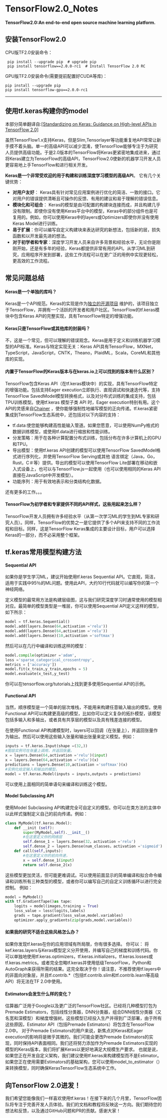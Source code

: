 # TensorFlow2.0_Notes

**TensorFlow2.0:An end-to-end open source machine learning platform.**

## 安装TensorFlow2.0

CPU版TF2.0安装命令：
```shell
 pip install --upgrade pip	# upgrade pip
 pip install tensorflow==2.0.0-rc1	# Install TensorFlow 2.0 RC
```

GPU版TF2.0安装命令(需要提前配置好CUDA等库)：
```shell
pip install --upgrade pip
pip install tensorflow-gpu==2.0.0-rc1
```

-------------

## 使用tf.keras构建你的model

本部分简单翻译自:[[Standardizing on Keras: Guidance on High-level APIs in TensorFlow 2.0]](https://medium.com/tensorflow/standardizing-on-keras-guidance-on-high-level-apis-in-tensorflow-2-0-bad2b04c819a)

虽然TensorFlow1.x支持Keras，但是Slim,Tensorlayer等功能重复地API常常让新手摸不着头脑。单一的高级API可以减少混淆，使TensorFlow能够专注于为研究人员提供高级功能。于是2.0版本的TensorFlow将Keras更紧密地集成进来，通过将Keras建立为TensorFlow的高级API，TensorFlow2.0使新的机器学习开发人员更容易地上手TensorFlow和进行相关开发。


 
**Keras是一个非常受欢迎的用于构建和训练深度学习模型的高级API**。
它有几个关键优势：
* **对用户友好**： Keras具有针对常见应用案例进行优化的简洁、一致的接口。它对用户的错误提供清晰且可操作的反馈、有用的建议和易于理解的错误信息。
* **模块化和可组合**： Keras的模型是由可配置的构建块连接而成，并且构建几乎没有限制。即使你没有使用Keras平台中的模型，Keras中的部分组件也是可复用的。例如，你可以使用Keras中的layers或Optimizers即使你并没有使用Keras Model进行训练。
* **易于扩展**：你可以编写自定义构建块来表达研究的新想法，包括新的层，损失函数和以开发最先进的想法。
* **对于初学者和专家**：深度学习开发人员来自许多背景和经验水平，无论你是刚刚开始，还是有多年的经验，Keras都提供非常有用的API。从学习ML到研究，应用程序开发到部署，这些工作流程可以在更广泛的用例中实现更轻松，更高效的工作流程。


## 常见问题总结

#### Keras是一个单独的库吗？ 
Keras是一个API规范。Keras的实现是作为[独立的开源项目](www.keras.io) 维护的，该项目独立于TensorFlow，并拥有一个活跃的开发者和用户社区。TensorFlow的tf.keras模块中包含Keras API的完整实现，具有TensorFlow特定的增强功能。

#### Keras只是TensorFlow或其他库的封装吗？
不，这是一个常见，但可以理解的错误观念。Keras是用于定义和训练机器学习模型的API标准。Keras与特定实现无关：Keras API具有TensorFlow，MXNet，TypeScript，JavaScript，CNTK，Theano，PlaidML，Scala，CoreML和其他库的实现。

#### 内置于TensorFlow的Keras版本与在keras.io上可以找到的版本有什么区别？
TensorFlow包含Keras API（在tf.keras模块中）的实现，具有TensorFlow特定的增强功能。包括支持Eager execution立即执行、直观调试和快速迭代等，支持TensorFlow SavedModel模型转换格式，以及对分布式训练的集成支持，包括TPU训练模型。使用tf.keras 模型子类 API 时，Eager execution特别有用。这个API的灵感来自[Chainer](https://chainer.org) ，使你能够强制性地编写模型的正向传递。tf.keras紧密集成到TensorFlow生态系统中，还包括对以下内容的支持：
* tf.data:使您能够构建高性能输入管道。如果您愿意，可以使用NumPy格式的数据训练模型，或使用tf.data进行缩放和性能训练。
* 分发策略：用于在各种计算配置分布式训练，包括分布在许多计算机上的GPU和TPU。
* 导出模型：使用tf.keras API创建的模型可以使用TensorFlow SavedModel格式进行序列化，并使用TensorFlow Serving或其他 语言绑定（Java，Go，Rust，C＃等）提供。导出的模型可以使用TensorFlow Lite部署在移动和嵌入式设备上，也可以与TensorFlow.js一起使用（也可以使用相同的Keras API直接在JavaScript中开发模型）。
* 功能序列：用于有效地表示和分类结构化数据。 

还有更多的工作。。。

#### TensorFlow为初学者和专家提供不同的API样式，这些用起来怎么样？
TensorFlow开发人员拥有许多经验水平（从第一次学习ML的学生到ML专家和研究人员）。同样，TensorFlow的优势之一是它提供了多个API来支持不同的工作流程和目标。同样，这是TensorFlow Keras集成的主要设计目标，用户可以选择Keras的一部分，而不必采用整个框架。

## tf.keras常用模型构建方法

#### Sequential API
如果你是学生学习ML，建议开始使用tf.keras Sequential API。它直观，简洁，适用于实践中95％的ML问题。使用此API，大约10行代码就可以编写你的第一个神经网络。

定义模型的最常用方法是构建层级图，这与我们研究深度学习时通常使用的模型相对应。最简单的模型类型是一堆层，你可以使用Sequential API定义这样的模型，如下所示：
```python
model = tf.keras.Sequential()
model.add(layers.Dense(64,activation ='relu'))
model.add(layers.Dense(64,activation ='relu'))
model.add(layers.Dense)(10,activation ='softmax')
```
然后可以在几行中编译和训练这样的模型：
```python
model.compile(optimizer ='adam',
loss ='sparse_categorical_crossentropy',
metrics = ['accuracy'])
model.fit(x_train,y_train,epochs = 5)
model.evaluate(x_test,y_test)
```
你可以在tensorflow.org/tutorials上找到更多使用Sequential API的示例。

#### Functional API

当然，顺序模型是一个简单的层次堆栈，不能用来构建任意输入输出的模型。使用Functional API可以构建更高级的模型，比如你可以定义复杂的拓扑模型，该模型包括多输入和多输出，或者具有共享层的模型以及具有残差连接的模型。

在使用Functional API构建模型时，layers可以回调（在张量上），并返回张量作为输出。然后可以使用这些输入张量和输出张量来定义模型。例如：
```python
inputs = tf.keras.Input(shape =(32,))
#图层实例可在张量上调用，并返回张量。
x = layers.Dense(64,activation ='relu')(input)
x = layers.Dense(64,activation ='relu')(x)
predictions = layers.Dense(10,activation ='softmax')(x)
#实例化给定输入和输出的模型。
model = tf.keras.Model(inputs = inputs,outputs = predictions)
```
可以使用上面相同的简单语句来编译和训练这个模型。

#### Model Subclassing API

使用Model Subclassing API构建完全可自定义的模型。你可以在类方法的主体中以此样式强制定义自己的前向传递。例如：
```python
class MyModel(tf.keras.Model):
    def __init (self):
        super(MyModel,self).__init__()
        #在这里定义你的网络层
        self.dense_1 = layers.Dense(32，activation ='relu')
        self.dense_2 = layers.Dense(num_classes，activation ='sigmoid')
    def call(self,inputs):
        #在这里定义你的前向传递，
        x = self.dense_1(input)
        return self.dense_2(x)
```
这些模型更加灵活，但可能更难调试。可以使用前面显示的简单编译和拟合命令编译和训练所有三种类型的模型，或者你可以编写自己的自定义训练循环以进行完全控制。
例如：
```python
model = MyModel()
with tf.GradientTape()as tape:
    logits = model(images,training = True)
    loss_value = loss(logits,labels)
    grads = tape.gradient(loss_value,model.variables)
    optimizer.apply_gradients(zip(grads,model.variables))
```

#### 如果我的研究不适合这些风格怎么办？
如果你发现tf.keras在你的应用领域有所局限，你有很多选择。
你可以：
将kef.keras.layers与Keras模型定义分开使用，并编写自己的梯度和训练代码。你可以单独地使用tf.keras.optimizers，tf.keras.initializers，tf.keras.losses或tf.keras.metrics。或者完全忽略tf.keras并使用低级TensorFlow，Python和AutoGraph来获得所需的结果。这完全取决于你！请注意，不推荐使用tf.layers中的非面向对象层，并且tf.contrib.*（包括tf.contrib.slim和tf.contrib.learn等高级API）将无法在TF 2.0中使用。

#### Estimators会发生什么样的变化？
估算器广泛用于Google以及更广泛的TensorFlow社区。已经将几种模型打包为Premade Estimators，包括线性分类器，DNN分类器，组合DNN线性分类器（又名宽和深模型）和梯度增强树。这些模型已经投入生产并得到广泛部署，由于所有这些原因，Estimator API（包括Premade Estimators）将包含在TensorFlow 2.0中。
对于Premade Estimators的用户来说，新焦点对Keras和Eager execution的影响将是微乎其微的。我们可能会更改Premade Estimators的实现，同时保持API表面相同。我们还将努力添加作为Premade Estimators实现的模型的Keras版本，我们将扩展Keras以更好地满足大规模生产要求。
也就是说，如果您正在开发自定义架构，我们建议使用tf.keras来构建模型而不是Estimator。如果您正在使用需要Estimators的基础架构，您可以使用model_to_estimator（）来转换模型，同时确保KerasTensorFlow生态系统中工作。

## 向TensorFlow 2.0进发！
我们希望您能像我们一样喜欢使用tf.keras！在接下来的几个月里，TensorFlow团队将专注于完善开发人员体验。我们的文档和教程将反映这一方向。我们期待您的想法和反馈，以及通过GitHub问题和PR的贡献。感谢大家！